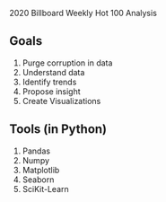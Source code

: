 2020 Billboard Weekly Hot 100 Analysis

## Goals
1. Purge corruption in data
2. Understand data
3. Identify trends
4. Propose insight
5. Create Visualizations

## Tools (in Python)
1. Pandas
2. Numpy
3. Matplotlib
4. Seaborn
5. SciKit-Learn
